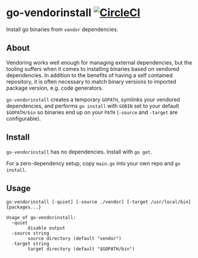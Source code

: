 # go-vendorinstall [![CircleCI](https://circleci.com/gh/roboll/go-vendorinstall.svg?style=svg)](https://circleci.com/gh/roboll/go-vendorinstall)

Install go binaries from `vendor` dependencies.

## About

Vendoring works well enough for managing external dependencies, but the tooling suffers when it comes to installing binaries based on vendored dependencies. In addition to the benefits of having a self contained repository, it is often necessary to match binary versions to imported package version, e.g. code generators.

`go-vendorinstall` creates a temporary `GOPATH`, symlinks your vendored dependencies, and performs `go install` with `GOBIN` set to your default `$GOPATH/bin` so binaries end up on your `PATH` (`-source` and `-target` are configurable).

## Install

`go-vendorinstall` has no dependencies. Install with `go get`.

For a zero-dependency setup, copy `main.go` into your own repo and `go install`.

## Usage

`go-vendorinstall [-quiet] [-source ./vendor] [-target /usr/local/bin] {packages...}`

```
Usage of go-vendorinstall:
  -quiet
    	disable output
  -source string
    	source directory (default "vendor")
  -target string
    	target directory (default "$GOPATH/bin")
```
